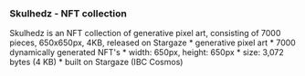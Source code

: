 ### Skulhedz - NFT collection

Skulhedz is an NFT collection of generative pixel art, consisting of 7000 pieces, 650x650px, 4KB, released on Stargaze
    * generative pixel art
    * 7000 dynamically generated NFT's
    * width: 650px, height: 650px
    * size: 3,072 bytes (4 KB)
    * built on Stargaze (IBC Cosmos)

